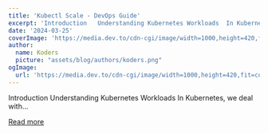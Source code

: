 ```yaml
---
title: 'Kubectl Scale - DevOps Guide'
excerpt: 'Introduction   Understanding Kubernetes Workloads  In Kubernetes, we deal with...'
date: '2024-03-25'
coverImage: 'https://media.dev.to/cdn-cgi/image/width=1000,height=420,fit=cover,gravity=auto,format=auto/https%3A%2F%2Fdev-to-uploads.s3.amazonaws.com%2Fuploads%2Farticles%2F2hpmfoxzybpkh34816ol.png'
author:
  name: Koders
  picture: "assets/blog/authors/koders.png"
ogImage:
  url: 'https://media.dev.to/cdn-cgi/image/width=1000,height=420,fit=cover,gravity=auto,format=auto/https%3A%2F%2Fdev-to-uploads.s3.amazonaws.com%2Fuploads%2Farticles%2F2hpmfoxzybpkh34816ol.png'
---
```


Introduction   Understanding Kubernetes Workloads  In Kubernetes, we deal with...

[Read more](https://dev.to/refine/kubectl-scale-devops-guide-4d7g)
